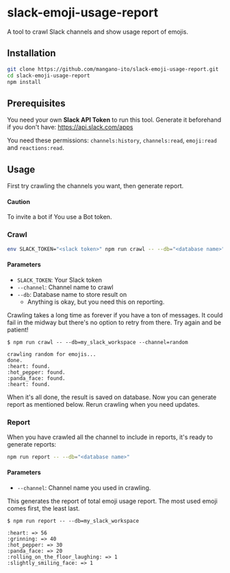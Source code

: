 # slack-emoji-usage-report

A tool to crawl Slack channels and show usage report of emojis.

## Installation

```sh
git clone https://github.com/mangano-ito/slack-emoji-usage-report.git
cd slack-emoji-usage-report
npm install
```

## Prerequisites

You need your own **Slack API Token** to run this tool. Generate it beforehand if you don't have: https://api.slack.com/apps

You need these permissions: `channels:history`, `channels:read`, `emoji:read` and `reactions:read`.

## Usage

First try crawling the channels you want, then generate report.

#### Caution
To invite a bot if You use a Bot token.

### Crawl

```sh
env SLACK_TOKEN="<slack token>" npm run crawl -- --db="<database name>" --channel="<channel name>"
```

#### Parameters

- `SLACK_TOKEN`: Your Slack token
- `--channel`: Channel name to crawl
- `--db`: Database name to store result on
  - Anything is okay, but you need this on reporting.

Crawling takes a long time as forever if you have a ton of messages. It could fail in the midway but there's no option to retry from there. Try again and be patient!

```
$ npm run crawl -- --db=my_slack_workspace --channel=random

crawling random for emojis...
done.
:heart: found.
:hot_pepper: found.
:panda_face: found.
:heart: found.
```

When it's all done, the result is saved on database. Now you can generate report as mentioned below. Rerun crawling when you need updates.

### Report

When you have crawled all the channel to include in reports, it's ready to generate reports:

```sh
npm run report -- --db="<database name>"
```

#### Parameters

- `--channel`: Channel name you used in crawling.

This generates the report of total emoji usage report. The most used emoji comes first, the least last.

```
$ npm run report -- --db=my_slack_workspace

:heart: => 56
:grinning: => 40
:hot_pepper: => 30
:panda_face: => 20
:rolling_on_the_floor_laughing: => 1
:slightly_smiling_face: => 1
```